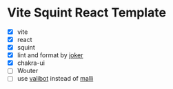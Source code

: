# Vite Squint React Template

* [x] vite
* [x] react
* [x] squint
* [x] lint and format by [joker](https://github.com/candid82/joker)
* [x] chakra-ui
* [ ] Wouter
* [ ] use [valibot](https://github.com/fabian-hiller/valibot) instead of [malli](https://github.com/metosin/malli)
